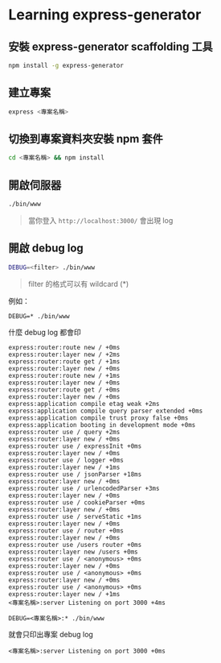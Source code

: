 # Learning express-generator

## 安裝 express-generator scaffolding 工具

```bash
npm install -g express-generator
```

## 建立專案

```bash
express <專案名稱>
```

## 切換到專案資料夾安裝 npm 套件

```bash
cd <專案名稱> && npm install
```

## 開啟伺服器

```bash
./bin/www
```

> 當你登入 `http://localhost:3000/` 會出現 log

## 開啟 debug log

```bash	
DEBUG=<filter> ./bin/www
```

> filter 的格式可以有 wildcard (*)
	
例如：

```
DEBUG=* ./bin/www
``` 

什麼 debug log 都會印

    express:router:route new / +0ms
    express:router:layer new / +2ms
    express:router:route get / +1ms
    express:router:layer new / +0ms
    express:router:route new / +1ms
    express:router:layer new / +0ms
    express:router:route get / +0ms
    express:router:layer new / +0ms
    express:application compile etag weak +2ms
    express:application compile query parser extended +0ms
    express:application compile trust proxy false +0ms
    express:application booting in development mode +0ms
    express:router use / query +2ms
    express:router:layer new / +0ms
    express:router use / expressInit +0ms
    express:router:layer new / +0ms
    express:router use / logger +0ms
    express:router:layer new / +1ms
    express:router use / jsonParser +18ms
    express:router:layer new / +0ms
    express:router use / urlencodedParser +3ms
    express:router:layer new / +0ms
    express:router use / cookieParser +0ms
    express:router:layer new / +0ms
    express:router use / serveStatic +1ms
    express:router:layer new / +0ms
    express:router use / router +0ms
    express:router:layer new / +0ms
    express:router use /users router +0ms
    express:router:layer new /users +0ms
    express:router use / <anonymous> +0ms
    express:router:layer new / +0ms
    express:router use / <anonymous> +0ms
    express:router:layer new / +0ms
    express:router use / <anonymous> +0ms
    express:router:layer new / +1ms
    <專案名稱>:server Listening on port 3000 +4ms

```
DEBUG=<專案名稱>:* ./bin/www
```  

就會只印出專案 debug log

    <專案名稱>:server Listening on port 3000 +0ms

